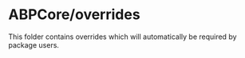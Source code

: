 # ABPCore/overrides

This folder contains overrides which will automatically be required by package users.
